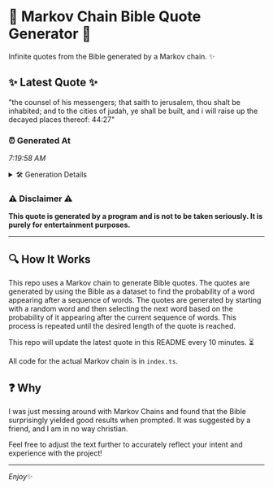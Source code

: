 # 📖 Markov Chain Bible Quote Generator 📖

Infinite quotes from the Bible generated by a Markov chain. ✨

## ✨ Latest Quote ✨
"the counsel of his messengers; that saith to jerusalem, thou shalt be inhabited; and to the cities of judah, ye shall be built, and i will raise up the decayed places thereof: 44:27"

### ⏰ Generated At
*7:19:58 AM*

<details>
    <summary>🛠️ Generation Details</summary>
    <p>
        <strong>🌱 Seed:</strong> the<br>
        <strong>🔄 Iterations:</strong> 32<br>
        <strong>📜 Context History:</strong><br>[ the ]: counsel<br>[ the, counsel ]: of<br>[ the, counsel, of ]: his<br>[ the, counsel, of, his ]: messengers;<br>[ the, counsel, of, his, messengers; ]: that<br>[ the, counsel, of, his, messengers;, that ]: saith<br>[ counsel, of, his, messengers;, that, saith ]: to<br>[ of, his, messengers;, that, saith, to ]: jerusalem,<br>[ his, messengers;, that, saith, to, jerusalem, ]: thou<br>[ messengers;, that, saith, to, jerusalem,, thou ]: shalt<br>[ that, saith, to, jerusalem,, thou, shalt ]: be<br>[ saith, to, jerusalem,, thou, shalt, be ]: inhabited;<br>[ to, jerusalem,, thou, shalt, be, inhabited; ]: and<br>[ jerusalem,, thou, shalt, be, inhabited;, and ]: to<br>[ thou, shalt, be, inhabited;, and, to ]: the<br>[ shalt, be, inhabited;, and, to, the ]: cities<br>[ be, inhabited;, and, to, the, cities ]: of<br>[ inhabited;, and, to, the, cities, of ]: judah,<br>[ and, to, the, cities, of, judah, ]: ye<br>[ to, the, cities, of, judah,, ye ]: shall<br>[ the, cities, of, judah,, ye, shall ]: be<br>[ cities, of, judah,, ye, shall, be ]: built,<br>[ of, judah,, ye, shall, be, built, ]: and<br>[ judah,, ye, shall, be, built,, and ]: i<br>[ ye, shall, be, built,, and, i ]: will<br>[ shall, be, built,, and, i, will ]: raise<br>[ be, built,, and, i, will, raise ]: up<br>[ built,, and, i, will, raise, up ]: the<br>[ and, i, will, raise, up, the ]: decayed<br>[ i, will, raise, up, the, decayed ]: places<br>[ will, raise, up, the, decayed, places ]: thereof:<br>[ raise, up, the, decayed, places, thereof: ]: 44:27<br>
    </p>
</details>

### ⚠️ Disclaimer ⚠️
**This quote is generated by a program and is not to be taken seriously. It is purely for entertainment purposes.**

---

## 🔍 How It Works

This repo uses a Markov chain to generate Bible quotes. The quotes are generated by using the Bible as a dataset to find the probability of a word appearing after a sequence of words. The quotes are generated by starting with a random word and then selecting the next word based on the probability of it appearing after the current sequence of words. This process is repeated until the desired length of the quote is reached.

This repo will update the latest quote in this README every 10 minutes. ⏳

All code for the actual Markov chain is in `index.ts`.

## ❓ Why

I was just messing around with Markov Chains and found that the Bible surprisingly yielded good results when prompted. 
It was suggested by a friend, and I am in no way christian.

Feel free to adjust the text further to accurately reflect your intent and experience with the project!

---

*Enjoy*✨
